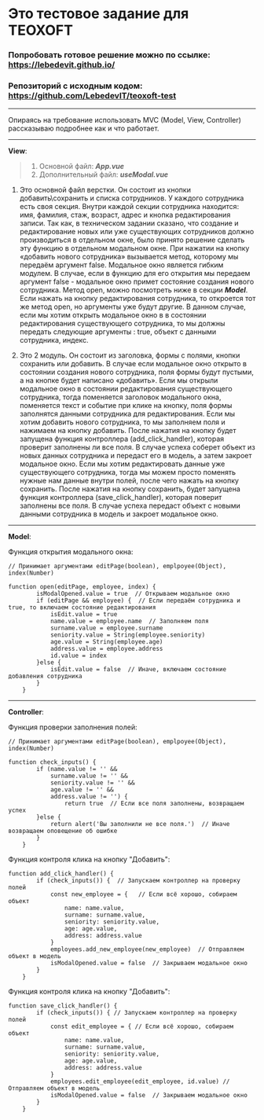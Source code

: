 # Это тестовое задание для TEOXOFT

### Попробовать готовое решение можно по ссылке: https://lebedevit.github.io/
### Репозиторий с исходным кодом: https://github.com/LebedevIT/teoxoft-test

---

Опираясь на требование использовать MVC (Model, View, Controller) рассказываю подробнее как и что работает.

---

__View__:

> 1. Основной файл: ___App.vue___
> 2. Дополнительный файл: ___useModal.vue___

1. Это основной файл верстки. Он состоит из кнопки добавить\сохранить и списка сотрудников. У каждого сотрудника есть своя секция. Внутри каждой секции сотрудника находится: имя, фамилия, стаж, возраст, адрес и кнопка редактирования записи. Так как, в техническом задании сказано, что создание и редактирование новых или уже существующих сотрудников должно производиться в отдельном окне, было принято решение сделать эту функцию в отдельном модальном окне. При нажатии на кнопку «добавить нового сотрудника» вызывается метод, которому мы передаём аргумент false.  Модальное окно является гибким модулем. В случае, если в функцию для его открытия мы передаем аргумент false - модальное окно примет состояние создания нового сотрудника. Метод open, можно посмотреть ниже в секции ___Model___.  Если нажать на кнопку редактирования сотрудника, то откроется тот же метод open, но аргументы уже будут другие. В данном случае, если мы хотим открыть модальное окно в в состоянии редактирования существующего сотрудника, то мы должны передать следующие аргументы : true, объект с данными сотрудника, индекс.

2. Это 2 модуль. Он состоит из заголовка, формы с полями, кнопки сохранить или добавить. В случае если модальное окно открыто в состоянии создания нового сотрудника, поля формы будут пустыми, а на кнопке будет написано «добавить». Если мы открыли модальное окно в состоянии редактирования существующего сотрудника, тогда поменяется заголовок модального окна, поменяется текст и событие при клике на кнопку, поля формы заполнятся данными сотрудника для редактирования. Если мы хотим добавить нового сотрудника, то мы заполняем поля и нажимаем на кнопку добавить. После нажатия на кнопку будет запущена функция контроллера (add_click_handler), которая проверит заполнены ли все поля. В случае успеха соберет объект из новых данных сотрудника и передаст его в модель, а затем закроет модальное окно. Если мы хотим редактировать данные уже существующего сотрудника, тогда мы можем просто поменять нужные нам данные внутри полей, после чего нажать на кнопку сохранить. После нажатия на кнопку сохранить, будет запущена функция контроллера (save_click_handler), которая поверит заполнены все поля. В случае успеха передаст объект с новыми данными сотрудника в модель и закроет модальное окно.


---

__Model__:

Функция открытия модального окна:

```
// Принимает аргументами editPage(boolean), emplpoyee(Object), index(Number)

function open(editPage, employee, index) {
        isModalOpened.value = true  // Открываем модальное окно
        if (editPage && employee) {  // Если передаём сотрудника и true, то включаем состояние редактирования
            isEdit.value = true
            name.value = employee.name  // Заполняем поля
            surname.value = employee.surname
            seniority.value = String(employee.seniority)
            age.value = String(employee.age)
            address.value = employee.address
            id.value = index
        }else {
            isEdit.value = false  // Иначе, включаем состояние добавления сотрудника
        }
    }
```

---

__Controller__:

Функция проверки заполнения полей:

```
// Принимает аргументами editPage(boolean), emplpoyee(Object), index(Number)

function check_inputs() { 
        if (name.value != '' &&
            surname.value != '' &&
            seniority.value != '' &&
            age.value != '' &&
            address.value != '') {
                return true  // Если все поля заполнены, возвращаем успех
        }else {
            return alert('Вы заполнили не все поля.')  // Иначе возвращаем оповещение об ошибке
        }
    }
```

Функция контроля клика на кнопку "Добавить":

```
function add_click_handler() {
        if (check_inputs()) {  // Запускаем контроллер на проверку полей
            const new_employee = {   // Если всё хорошо, собираем объект
                name: name.value,
                surname: surname.value,
                seniority: seniority.value,
                age: age.value,
                address: address.value
            }
            employees.add_new_employee(new_employee)  // Отправляем объект в модель
            isModalOpened.value = false  // Закрываем модальное окно
        }
    }
```

Функция контроля клика на кнопку "Добавить":

```
function save_click_handler() {
        if (check_inputs()) { // Запускаем контроллер на проверку полей
            const edit_employee = { // Если всё хорошо, собираем объект
                name: name.value,
                surname: surname.value,
                seniority: seniority.value,
                age: age.value,
                address: address.value
            }
            employees.edit_employee(edit_employee, id.value) // Отправляем объект в модель
            isModalOpened.value = false  // Закрываем модальное окно
        }
    }
```

